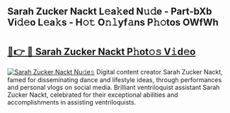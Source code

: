 ## Sarah Zucker Nackt L𝚎a𝚔ed N𝚞𝚍e - Part-bXb Vi𝚍𝚎o L𝚎a𝚔s - H𝚘𝚝 O𝚗𝚕yf𝚊ns P𝚑𝚘tos OWfWh

# <h2><a href="http://kf2438f.oniu.top/?m=Sarah+Zucker+Nackt">🔗👉 🔴 Sarah Zucker Nackt P𝚑ot𝚘𝚜 V𝚒d𝚎o</a></h2>

[![Sarah Zucker Nackt Nu𝚍e𝚜](https://i.imgur.com/0qMVB7G.gif)](http://kf2438f.oniu.top/?m=Sarah+Zucker+Nackt)
Digital content creator Sarah Zucker Nackt, famed for disseminating dance and lifestyle ideas, through performances and personal vlogs on social media. Brilliant ventriloquist assistant Sarah Zucker Nackt, celebrated for their exceptional abilities and accomplishments in assisting ventriloquists.  
